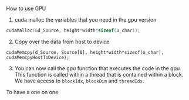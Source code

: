 How to use GPU 

1. cuda malloc the variables that you need in the gpu version 
```C
cudaMalloc(&d_Source, height*width*sizeof(u_char));      
```

2. Copy over the data from host to device    
```
cudaMemcpy(d_Source, Source[0], height*width*sizeof(u_char), cudaMemcpyHostToDevice);
```

3. You can now call the gpu function that executes the code in the gpu
This function is called within a thread that is contained within a block. 
We have access to `blockIdx`, `blockDim` and `threadIdx`. 

To have a one on one 